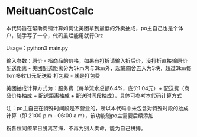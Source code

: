 # MeituanCostCalc
本代码旨在帮助商铺计算如何让美团拿到最低的外卖抽成，po主自己也是个体户，随手写了一个，代码虽烂能用就行Orz

Usage：python3 main.py

输入参数：原价 - 指商品的价格，如果有打折请输入折后价，没打折直接输原价
          配送距离 - 美团配送距离分为3km内与3km外，起底四舍五入为3块，超过3km每1km多收1.1元配送费
          打包费 - 就是打包费

美团抽成计算方式为：服务费（每单流水总额6.4%，底价1.04元）+ 配送费（商品价格抽成 + 配送距离抽成 + 配送时间段抽成），具体可参考本代码计算方式

注：po主自己在特殊时间段是不营业的，所以本代码中未包含对特殊时段的抽成计算（即 21:00 p.m - 06:00 a.m），该功能随po主需要后续添加

祝各位同僚早日脱离苦海，不再为别人卖命，能为自己拼搏。
